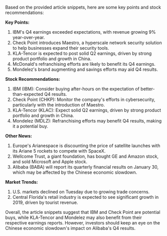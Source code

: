 Based on the provided article snippets, here are some key points and stock recommendations:

**Key Points:**

1. IBM's Q4 earnings exceeded expectations, with revenue growing 9% year-over-year.
2. Check Point introduces Maestro, a hyperscale network security solution to help businesses expand their security tools.
3. KLA-Tencor is expected to post solid Q2 earnings, driven by strong product portfolio and growth in China.
4. McDonald's refranchising efforts are likely to benefit its Q4 earnings.
5. Mondelez's brand augmenting and savings efforts may aid Q4 results.

**Stock Recommendations:**

1. IBM (IBM): Consider buying after-hours on the expectation of better-than-expected Q4 results.
2. Check Point (CHKP): Monitor the company's efforts in cybersecurity, particularly with the introduction of Maestro.
3. KLA-Tencor (KLAC): Expect solid Q2 earnings, driven by strong product portfolio and growth in China.
4. Mondelez (MDLZ): Refranchising efforts may benefit Q4 results, making it a potential buy.

**Other News:**

1. Europe's Arianespace is discounting the price of satellite launches with its Ariane 5 rockets to compete with SpaceX.
2. Wellcome Trust, a giant foundation, has bought GE and Amazon stock, and sold Microsoft and Apple stock.
3. Alibaba (BABA) will report its quarterly financial results on January 30, which may be affected by the Chinese economic slowdown.

**Market Trends:**

1. U.S. markets declined on Tuesday due to growing trade concerns.
2. Central Florida's retail industry is expected to see significant growth in 2019, driven by tourist revenue.

Overall, the article snippets suggest that IBM and Check Point are potential buys, while KLA-Tencor and Mondelez may also benefit from their respective earnings reports. However, investors should keep an eye on the Chinese economic slowdown's impact on Alibaba's Q4 results.